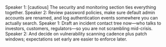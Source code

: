 Speaker 1: [cautious] The security and monitoring section ties everything together.
Speaker 2: Review password policies, make sure default admin accounts are renamed, and log authentication events somewhere you can actually search.
Speaker 1: Draft an incident contact tree now—who talks to investors, customers, regulators—so you are not scrambling mid-crisis.
Speaker 2: And decide on vulnerability scanning cadence plus patch windows; expectations set early are easier to enforce later.
